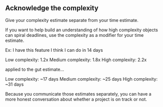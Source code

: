 

## Acknowledge the complexity

Give your complexity estimate separate from your time estimate.

If you want to help build an understanding of how high complexity objects can spiral deadlines, use the complexity as a modifier for your time estimate.

Ex: I have this feature I think I can do in 14 days

Low complexity: 1.2x
Medium complexity: 1.8x
High complexity: 2.2x

applied to the gut estimate...

Low complexity: ~17 days
Medium complexity: ~25 days
High complexity: ~31 days

Because you communicate those estimates separately, you can have a more honest conversation about whether a project is on track or not.